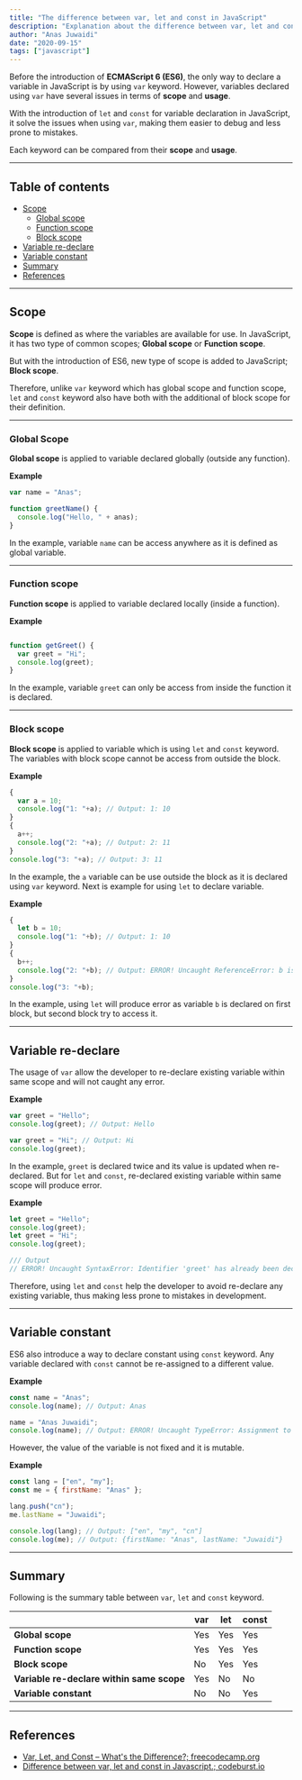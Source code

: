 ```yaml
---
title: "The difference between var, let and const in JavaScript"
description: "Explanation about the difference between var, let and const in JavaScript"
author: "Anas Juwaidi"
date: "2020-09-15"
tags: ["javascript"]
---
```


Before the introduction of **ECMAScript 6 (ES6)**, the only way to declare a variable in JavaScript is by using `var` keyword. However, variables declared using `var` have several issues in terms of **scope** and **usage**.

With the introduction of `let` and `const` for variable declaration in JavaScript, it solve the issues when using `var`, making them easier to debug and less prone to mistakes.

Each keyword can be compared from their **scope** and **usage**.

---

## Table of contents
* [Scope](#scope)
  * [Global scope](#global-scope)
  * [Function scope](#function-scope)
  * [Block scope](#block-scope)
* [Variable re-declare](#variable-redeclare)
* [Variable constant](#variable-constant)
* [Summary](#summary)
* [References](#references)

---

<a name="scope"></a>
## Scope

**Scope** is defined as where the variables are available for use. In JavaScript, it has two type of common scopes; **Global scope** or **Function scope**.

But with the introduction of ES6, new type of scope is added to JavaScript; **Block scope**.

Therefore, unlike `var` keyword which has global scope and function scope, `let` and `const` keyword also have both with the additional of block scope for their definition.

---

<a name="global-scope"></a>
### Global Scope

**Global scope** is applied to variable declared globally (outside any function).

**Example**
```javascript
var name = "Anas";

function greetName() {
  console.log("Hello, " + anas);
}
```

In the example, variable `name` can be access anywhere as it is defined as global variable.

---

<a name="function-scope"></a>
### Function scope

**Function scope** is applied to variable declared locally (inside a function).

**Example**
```javascript

function getGreet() {
  var greet = "Hi";
  console.log(greet);
}
```

In the example, variable `greet` can only be access from inside the function it is declared.

---

<a name="block-scope"></a>
### Block scope

**Block scope** is applied to variable which is using `let` and `const` keyword. The variables with block scope cannot be access from outside the block.

**Example**
```javascript
{
  var a = 10;
  console.log("1: "+a); // Output: 1: 10
}
{
  a++;
  console.log("2: "+a); // Output: 2: 11
}
console.log("3: "+a); // Output: 3: 11
```

In the example, the `a` variable can be use outside the block as it is declared using `var` keyword.  Next is example for using `let` to declare variable.

**Example**
```javascript
{
  let b = 10;
  console.log("1: "+b); // Output: 1: 10
}
{
  b++;
  console.log("2: "+b); // Output: ERROR! Uncaught ReferenceError: b is not defined
}
console.log("3: "+b);
```

In the example, using `let` will produce error as variable `b` is declared on first block, but second block try to access it.

---

<a name="variable-redeclare"></a>
## Variable re-declare

The usage of `var` allow the developer to re-declare existing variable within same scope and will not caught any error.

**Example**
```javascript
var greet = "Hello";
console.log(greet); // Output: Hello

var greet = "Hi"; // Output: Hi
console.log(greet);
```

In the example, `greet` is declared twice and its value is updated when re-declared. But for `let` and `const`, re-declared existing variable within same scope will produce error.

**Example**
```javascript
let greet = "Hello";
console.log(greet);
let greet = "Hi";
console.log(greet);

/// Output
// ERROR! Uncaught SyntaxError: Identifier 'greet' has already been declared
```

Therefore, using `let` and `const` help the developer to avoid re-declare any existing variable, thus making less prone to mistakes in development.

---

<a name="variable-constant"></a>
## Variable constant

ES6 also introduce a way to declare constant using `const` keyword. Any variable declared with `const` cannot be re-assigned to a different value.

**Example**
```javascript
const name = "Anas";
console.log(name); // Output: Anas

name = "Anas Juwaidi";
console.log(name); // Output: ERROR! Uncaught TypeError: Assignment to constant variable.
```

However, the value of the variable is not fixed and it is mutable.

**Example**
```javascript
const lang = ["en", "my"];
const me = { firstName: "Anas" };

lang.push("cn");
me.lastName = "Juwaidi";

console.log(lang); // Output: ["en", "my", "cn"]
console.log(me); // Output: {firstName: "Anas", lastName: "Juwaidi"}
```

---

<a name="summary"></a>
## Summary

Following is the summary table between `var`, `let` and `const` keyword.

<div class="table-container">
	<table class="table is-striped is-bordered">
		<thead class="has-text-centered">
			<tr>
				<th></th>
				<th>var</th>
				<th>let</th>
				<th>const</th>
			</tr>
		</thead>
		<tbody>
			<tr>
				<td><b>Global scope</b></td>
				<td class="has-text-centered">Yes</td>
				<td class="has-text-centered">Yes</td>
				<td class="has-text-centered">Yes</td>
			</tr>
			<tr>
				<td><b>Function scope</b></td>
				<td class="has-text-centered">Yes</td>
				<td class="has-text-centered">Yes</td>
				<td class="has-text-centered">Yes</td>
			</tr>
			<tr>
				<td><b>Block scope</b></td>
				<td class="has-text-centered">No</td>
				<td class="has-text-centered">Yes</td>
				<td class="has-text-centered">Yes</td>
			</tr>
			<tr>
				<td><b>Variable re-declare within same scope</b></td>
				<td class="has-text-centered">Yes</td>
				<td class="has-text-centered">No</td>
				<td class="has-text-centered">No</td>
			</tr>
			<tr>
				<td><b>Variable constant</b></td>
				<td class="has-text-centered">No</td>
				<td class="has-text-centered">No</td>
				<td class="has-text-centered">Yes</td>
			</tr>
		</tbody>
	</table>
</div>

---

<a name="references"></a>
## References

* [Var, Let, and Const – What's the Difference?; freecodecamp.org](https://www.freecodecamp.org/news/var-let-and-const-whats-the-difference/)
* [Difference between var, let and const in Javascript.; codeburst.io](https://codeburst.io/difference-between-var-let-and-const-in-javascript-fbce2fba7b4)
